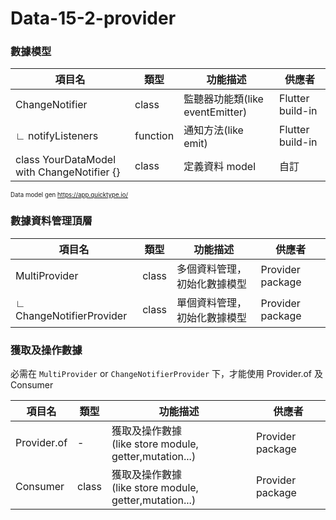 # Data-15-2-provider

### 數據模型

| 項目名                                        | 類型       | 功能描述                                                              | 供應者              |
|--------------------------------------------|----------|-------------------------------------------------------------------|------------------|
| ChangeNotifier                             | class    | 監聽器功能類(like eventEmitter)                                         | Flutter build-in |
| ∟ notifyListeners                          | function | 通知方法(like emit)                                                   | Flutter build-in |
| class YourDataModel with ChangeNotifier {} | class    | 定義資料 model                                                        | 自訂               |

<sub><sup>Data model gen https://app.quicktype.io/</sup></sub>


### 數據資料管理頂層

| 項目名                                        | 類型       | 功能描述                                                              | 供應者              |
|--------------------------------------------|----------|-------------------------------------------------------------------|------------------|
| MultiProvider                              | class    | 多個資料管理，初始化數據模型                                                    | Provider package |
| ∟ ChangeNotifierProvider                   | class    | 單個資料管理，初始化數據模型                                                    | Provider package |


### 獲取及操作數據

必需在 `MultiProvider` or `ChangeNotifierProvider` 下，才能使用 Provider.of 及 Consumer

| 項目名                                        | 類型       | 功能描述                                                              | 供應者              |
|--------------------------------------------|----------|-------------------------------------------------------------------|------------------|
| Provider.of                                | -        | 獲取及操作數據<br/>(like store module, getter,mutation...) | Provider package |
| Consumer                                   | class    | 獲取及操作數據<br/>(like store module, getter,mutation...) | Provider package |
